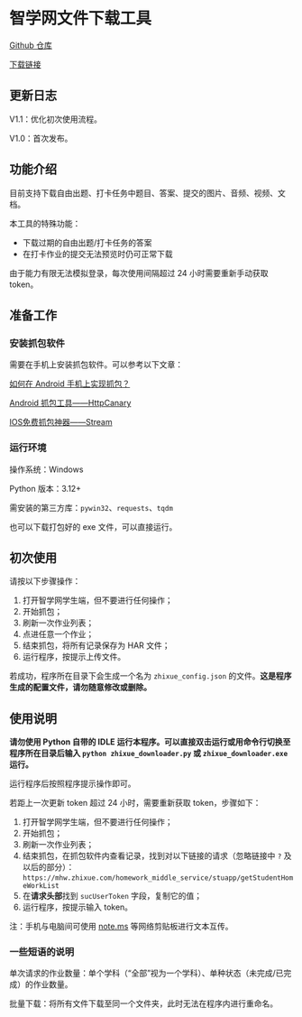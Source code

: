 # 智学网文件下载工具

[Github 仓库](https://github.com/limouvre/zhixue-downloader)

[下载链接](https://www.alipan.com/s/rSHHVoMKDRU)

## 更新日志

V1.1：优化初次使用流程。

V1.0：首次发布。

## 功能介绍

目前支持下载自由出题、打卡任务中题目、答案、提交的图片、音频、视频、文档。

本工具的特殊功能：

- 下载过期的自由出题/打卡任务的答案
- 在打卡作业的提交无法预览时仍可正常下载

由于能力有限无法模拟登录，每次使用间隔超过 24 小时需要重新手动获取 token。

## 准备工作

### 安装抓包软件

需要在手机上安装抓包软件。可以参考以下文章：

[如何在 Android 手机上实现抓包？](https://www.zhihu.com/question/20467503/answer/19540711)

[Android 抓包工具——HttpCanary](https://cloud.tencent.com/developer/article/1858095)

[IOS免费抓包神器——Stream](https://blog.csdn.net/weixin_44504146/article/details/121946958)

### 运行环境

操作系统：Windows

Python 版本：3.12+

需安装的第三方库：`pywin32`、`requests`、`tqdm`

也可以下载打包好的 exe 文件，可以直接运行。

## 初次使用

请按以下步骤操作：

1. 打开智学网学生端，但不要进行任何操作；
2. 开始抓包；
3. 刷新一次作业列表；
4. 点进任意一个作业；
5. 结束抓包，将所有记录保存为 HAR 文件；
6. 运行程序，按提示上传文件。

若成功，程序所在目录下会生成一个名为 `zhixue_config.json` 的文件。**这是程序生成的配置文件，请勿随意修改或删除。**

## 使用说明

**请勿使用 Python 自带的 IDLE 运行本程序。可以直接双击运行或用命令行切换至程序所在目录后输入 `python zhixue_downloader.py` 或 `zhixue_downloader.exe` 运行。**

运行程序后按照程序提示操作即可。

若距上一次更新 token 超过 24 小时，需要重新获取 token，步骤如下：

1. 打开智学网学生端，但不要进行任何操作；
2. 开始抓包；
3. 刷新一次作业列表；
4. 结束抓包，在抓包软件内查看记录，找到对以下链接的请求（忽略链接中 `?` 及以后的部分）：\
    `https://mhw.zhixue.com/homework_middle_service/stuapp/getStudentHomeWorkList`
5. 在**请求头部**找到 `sucUserToken` 字段，复制它的值；
6. 运行程序，按提示输入 token。

注：手机与电脑间可使用 [note.ms](https://note.ms/) 等网络剪贴板进行文本互传。

### 一些短语的说明

单次请求的作业数量：单个学科（“全部”视为一个学科）、单种状态（未完成/已完成）的作业数量。

批量下载：将所有文件下载至同一个文件夹，此时无法在程序内进行重命名。